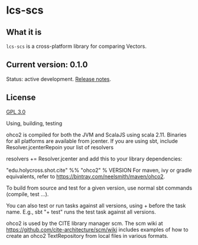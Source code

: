 # lcs-scs

## What it is

`lcs-scs` is a cross-platform library for comparing Vectors.

## Current version: 0.1.0

Status: active development. [Release notes](releases).

## License

[GPL 3.0](https://opensource.org/licenses/gpl-3.0.html)

Using, building, testing

ohco2 is compiled for both the JVM and ScalaJS using scala 2.11. Binaries for all platforms are available from jcenter. If you are using sbt, include Resolver.jcenterRepoin your list of resolvers

resolvers += Resolver.jcenter
and add this to your library dependencies:

"edu.holycross.shot.cite" %% "ohco2" % VERSION
For maven, ivy or gradle equivalents, refer to https://bintray.com/neelsmith/maven/ohco2.

To build from source and test for a given version, use normal sbt commands (compile, test ...).

You can also test or run tasks against all versions, using + before the task name. E.g., sbt "+ test" runs the test task against all versions.

ohco2 is used by the CITE library manager scm. The scm wiki at https://github.com/cite-architecture/scm/wiki includes examples of how to create an ohco2 TextRepository from local files in various formats.
